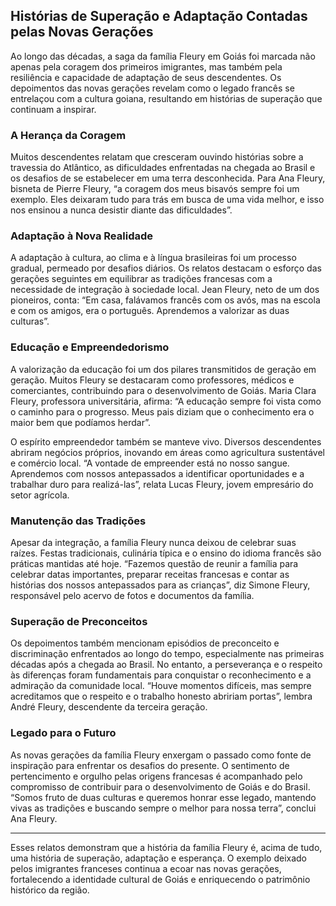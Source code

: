 ## Histórias de Superação e Adaptação Contadas pelas Novas Gerações

Ao longo das décadas, a saga da família Fleury em Goiás foi marcada não apenas pela coragem dos primeiros imigrantes, mas também pela resiliência e capacidade de adaptação de seus descendentes. Os depoimentos das novas gerações revelam como o legado francês se entrelaçou com a cultura goiana, resultando em histórias de superação que continuam a inspirar.

### A Herança da Coragem

Muitos descendentes relatam que cresceram ouvindo histórias sobre a travessia do Atlântico, as dificuldades enfrentadas na chegada ao Brasil e os desafios de se estabelecer em uma terra desconhecida. Para Ana Fleury, bisneta de Pierre Fleury, “a coragem dos meus bisavós sempre foi um exemplo. Eles deixaram tudo para trás em busca de uma vida melhor, e isso nos ensinou a nunca desistir diante das dificuldades”.

### Adaptação à Nova Realidade

A adaptação à cultura, ao clima e à língua brasileiras foi um processo gradual, permeado por desafios diários. Os relatos destacam o esforço das gerações seguintes em equilibrar as tradições francesas com a necessidade de integração à sociedade local. Jean Fleury, neto de um dos pioneiros, conta: “Em casa, falávamos francês com os avós, mas na escola e com os amigos, era o português. Aprendemos a valorizar as duas culturas”.

### Educação e Empreendedorismo

A valorização da educação foi um dos pilares transmitidos de geração em geração. Muitos Fleury se destacaram como professores, médicos e comerciantes, contribuindo para o desenvolvimento de Goiás. Maria Clara Fleury, professora universitária, afirma: “A educação sempre foi vista como o caminho para o progresso. Meus pais diziam que o conhecimento era o maior bem que podíamos herdar”.

O espírito empreendedor também se manteve vivo. Diversos descendentes abriram negócios próprios, inovando em áreas como agricultura sustentável e comércio local. “A vontade de empreender está no nosso sangue. Aprendemos com nossos antepassados a identificar oportunidades e a trabalhar duro para realizá-las”, relata Lucas Fleury, jovem empresário do setor agrícola.

### Manutenção das Tradições

Apesar da integração, a família Fleury nunca deixou de celebrar suas raízes. Festas tradicionais, culinária típica e o ensino do idioma francês são práticas mantidas até hoje. “Fazemos questão de reunir a família para celebrar datas importantes, preparar receitas francesas e contar as histórias dos nossos antepassados para as crianças”, diz Simone Fleury, responsável pelo acervo de fotos e documentos da família.

### Superação de Preconceitos

Os depoimentos também mencionam episódios de preconceito e discriminação enfrentados ao longo do tempo, especialmente nas primeiras décadas após a chegada ao Brasil. No entanto, a perseverança e o respeito às diferenças foram fundamentais para conquistar o reconhecimento e a admiração da comunidade local. “Houve momentos difíceis, mas sempre acreditamos que o respeito e o trabalho honesto abririam portas”, lembra André Fleury, descendente da terceira geração.

### Legado para o Futuro

As novas gerações da família Fleury enxergam o passado como fonte de inspiração para enfrentar os desafios do presente. O sentimento de pertencimento e orgulho pelas origens francesas é acompanhado pelo compromisso de contribuir para o desenvolvimento de Goiás e do Brasil. “Somos fruto de duas culturas e queremos honrar esse legado, mantendo vivas as tradições e buscando sempre o melhor para nossa terra”, conclui Ana Fleury.

---

Esses relatos demonstram que a história da família Fleury é, acima de tudo, uma história de superação, adaptação e esperança. O exemplo deixado pelos imigrantes franceses continua a ecoar nas novas gerações, fortalecendo a identidade cultural de Goiás e enriquecendo o patrimônio histórico da região.